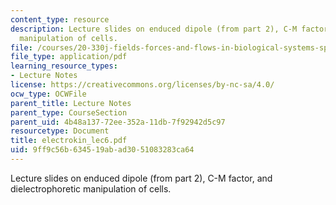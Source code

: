 ```yaml
---
content_type: resource
description: Lecture slides on enduced dipole (from part 2), C-M factor, and dielectrophoretic
  manipulation of cells.
file: /courses/20-330j-fields-forces-and-flows-in-biological-systems-spring-2007/9ff9c56b634519abad3051083283ca64_electrokin_lec6.pdf
file_type: application/pdf
learning_resource_types:
- Lecture Notes
license: https://creativecommons.org/licenses/by-nc-sa/4.0/
ocw_type: OCWFile
parent_title: Lecture Notes
parent_type: CourseSection
parent_uid: 4b48a137-72ee-352a-11db-7f92942d5c97
resourcetype: Document
title: electrokin_lec6.pdf
uid: 9ff9c56b-6345-19ab-ad30-51083283ca64
---
```

Lecture slides on enduced dipole (from part 2), C-M factor, and dielectrophoretic manipulation of cells.